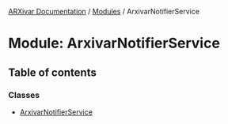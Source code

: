 [ARXivar Documentation](../README.md) / [Modules](../modules.md) / ArxivarNotifierService

# Module: ArxivarNotifierService

## Table of contents

### Classes

- [ArxivarNotifierService](../classes/ArxivarNotifierService.ArxivarNotifierService-1.md)
